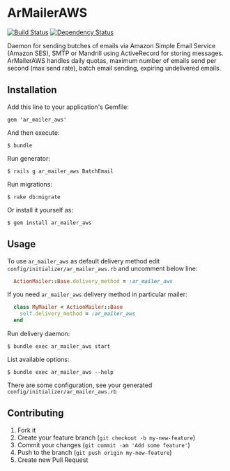 # ArMailerAWS

[![Build Status](https://travis-ci.org/leschenko/ar_mailer_aws.png?branch=master)](https://travis-ci.org/leschenko/ar_mailer_aws)
[![Dependency Status](https://gemnasium.com/leschenko/ar_mailer_aws.png)](https://gemnasium.com/leschenko/ar_mailer_aws)

Daemon for sending butches of emails via Amazon Simple Email Service (Amazon SES), SMTP or Mandrill using ActiveRecord for storing messages.
ArMailerAWS handles daily quotas, maximum number of emails send per second (max send rate),
batch email sending, expiring undelivered emails.

## Installation

Add this line to your application's Gemfile:

    gem 'ar_mailer_aws'

And then execute:

    $ bundle

Run generator:

    $ rails g ar_mailer_aws BatchEmail

Run migrations:

    $ rake db:migrate

Or install it yourself as:

    $ gem install ar_mailer_aws

## Usage

To use `ar_mailer_aws` as default delivery method edit `config/initializer/ar_mailer_aws.rb` and uncomment below line:

```ruby
  ActionMailer::Base.delivery_method = :ar_mailer_aws
```

If you need `ar_mailer_aws` delivery method in particular mailer:

```ruby
  class MyMailer < ActionMailer::Base
    self.delivery_method = :ar_mailer_aws
  end
```

Run delivery daemon:

    $ bundle exec ar_mailer_aws start

List available options:

    $ bundle exec ar_mailer_aws --help

There are some configuration, see your generated `config/initializer/ar_mailer_aws.rb`

## Contributing

1. Fork it
2. Create your feature branch (`git checkout -b my-new-feature`)
3. Commit your changes (`git commit -am 'Add some feature'`)
4. Push to the branch (`git push origin my-new-feature`)
5. Create new Pull Request
